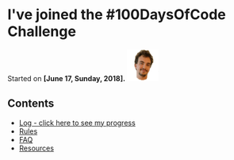 # I've joined the #100DaysOfCode Challenge

Started on **[June 17, Sunday, 2018].** ![](janez-emoji.gif)

## Contents

* [Log - click here to see my progress](log.md)
* [Rules](rules.md)
* [FAQ](FAQ.md)
* [Resources](resources.md)